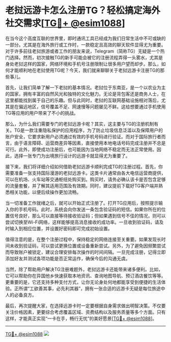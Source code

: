 # 老挝远游卡怎么注册TG？轻松搞定海外社交需求[[TG💪+ @esim1088](https://t.me/s/esim1088)]

在当今这个高度互联的世界里，即时通讯工具已经成为我们日常生活中不可或缺的一部分。尤其是在海外旅行或工作时，一款稳定且高效的聊天软件显得尤为重要。对于许多前往老挝旅游或者工作的朋友来说，Telegram（简称TG）无疑是一个热门选择。然而，初次接触TG的新手可能会被它的注册流程弄得一头雾水，尤其是身处老挝这样的国家，网络环境和手机号注册限制让很多用户望而却步。那么，如何才能顺利地在老挝使用TG呢？今天，我们就来聊聊关于老挝远游卡注册TG的那些事儿。

首先，让我们简单了解一下老挝的基本情况。老挝位于东南亚，是一个以农业为主的国家，拥有丰富的自然风光和独特的文化魅力。无论是背包客还是商务人士，在这里都能找到属于自己的乐趣。但与此同时，老挝的互联网基础设施相对落后，尤其是在偏远地区，信号覆盖不足、网速慢等问题屡见不鲜。这给想要通过手机使用TG等应用的用户带来了不小的挑战。

那么，为什么我们需要专门的老挝远游卡呢？其实，这主要与TG的注册机制有关。TG是一款注重隐私保护的应用程序，为了防止垃圾信息泛滥以及保障用户的账户安全，它要求新用户必须通过有效的手机号码进行验证。而对于国际旅行者而言，由于语言障碍、运营商差异等因素，直接使用本地电话号码完成注册并不总是可行。此外，即使成功注册后，也可能因为当地网络不稳定而无法正常使用。因此，选择一张专门为出境旅行设计的远游卡就显得尤为重要了。

接下来，我们将详细介绍如何借助老挝远游卡顺利完成TG的注册过程。首先，你需要准备一张支持国际漫游的老挝远游卡。这类卡片通常由各大电信运营商提供，可以在机场、火车站等交通枢纽处购买到。购买时，请务必确认该卡是否包含足够的流量套餐，并了解其适用范围及有效期。同时，建议提前下载好TG客户端并熟悉相关功能，以便后续操作更加流畅。

当一切准备工作就绪之后，就可以开始正式注册了。打开TG应用后，按照提示输入你的手机号码。此时，系统会向你发送一条包含验证码的短信。如果你所在的位置信号良好，那么可以直接等待接收验证码；但如果遇到信号不佳的情况，则可以尝试切换至Wi-Fi网络，这样能够提高消息接收的成功率。一旦收到验证码，请及时输入到相应位置，并设置好密码即可完成初始设置。

值得注意的是，在整个注册过程中，保持稳定的网络连接至关重要。如果发现长时间未收到验证码，可以尝试更换位置或设备重新尝试。另外，为了避免因频繁尝试而导致账户被锁定，建议合理安排每次操作的时间间隔。一旦完成注册，记得立即添加好友并测试各项功能是否正常运作，确保今后的沟通无虞。

当然，除了帮助用户解决TG注册难题外，老挝远游卡还能带来诸多便利。比如，它可以帮助你在异国他乡快速获取本地资讯、查询地图导航、预订酒店餐饮等等。更重要的是，它还支持多种支付方式，让你无论身处何地都能享受到便捷的生活体验。正所谓“工欲善其事，必先利其器”，拥有一张合适的远游卡无疑是每位旅途中人的必备良方。

最后，再次提醒大家，在选择远游卡时一定要根据自身需求做出明智决策。不仅要关注价格因素，更要综合考虑覆盖区域、资费结构以及服务质量等多个方面。只有这样，才能真正实现“一卡在手，畅行无忧”的美好愿景[[TG💪+ @esim1088](https://t.me/s/esim1088)]。

---

[TG💪+ @esim1088](https://t.me/s/esim1088) ![](https://i.postimg.cc/4NQfJmqS/Snipaste-2025-05-13-00-14-12.png)